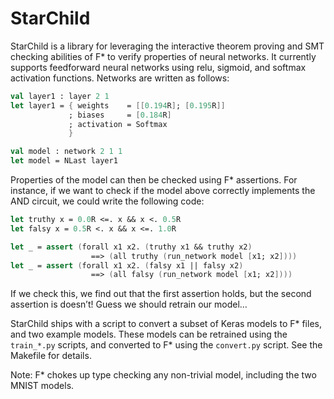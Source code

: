# StarChild

StarChild is a library for leveraging the interactive theorem proving and SMT checking abilities of F* to verify properties of neural networks. It currently supports feedforward neural networks using relu, sigmoid, and softmax activation functions. Networks are written as follows:
```fsharp
val layer1 : layer 2 1
let layer1 = { weights    = [[0.194R]; [0.195R]]
             ; biases     = [0.184R]
             ; activation = Softmax
             }

val model : network 2 1 1
let model = NLast layer1
```
Properties of the model can then be checked using F* assertions. For instance, if we want to check if the model above correctly implements the AND circuit, we could write the following code:
```fsharp
let truthy x = 0.0R <=. x && x <. 0.5R
let falsy x = 0.5R <. x && x <=. 1.0R

let _ = assert (forall x1 x2. (truthy x1 && truthy x2)
                  ==> (all truthy (run_network model [x1; x2])))
let _ = assert (forall x1 x2. (falsy x1 || falsy x2)
                  ==> (all falsy (run_network model [x1; x2])))
```
If we check this, we find out that the first assertion holds, but the second assertion is doesn’t! Guess we should retrain our model…

StarChild ships with a script to convert a subset of Keras models to F* files, and two example models. These models can be retrained using the `train_*.py` scripts, and converted to F* using the `convert.py` script. See the Makefile for details.

Note: F* chokes up type checking any non-trivial model, including the two MNIST models.
